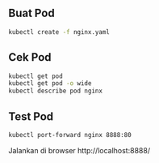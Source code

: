 ## Buat Pod
```bash
kubectl create -f nginx.yaml
```


## Cek Pod
```bash
kubectl get pod
kubectl get pod -o wide
kubectl describe pod nginx
```

## Test Pod
```bash
kubectl port-forward nginx 8888:80
```

Jalankan di browser http://localhost:8888/